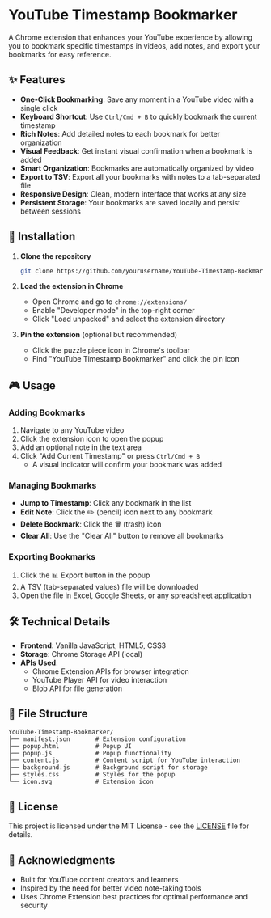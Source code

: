 # YouTube Timestamp Bookmarker

A Chrome extension that enhances your YouTube experience by allowing you to bookmark specific timestamps in videos, add notes, and export your bookmarks for easy reference.

## ✨ Features

- **One-Click Bookmarking**: Save any moment in a YouTube video with a single click
- **Keyboard Shortcut**: Use `Ctrl/Cmd + B` to quickly bookmark the current timestamp
- **Rich Notes**: Add detailed notes to each bookmark for better organization
- **Visual Feedback**: Get instant visual confirmation when a bookmark is added
- **Smart Organization**: Bookmarks are automatically organized by video
- **Export to TSV**: Export all your bookmarks with notes to a tab-separated file
- **Responsive Design**: Clean, modern interface that works at any size
- **Persistent Storage**: Your bookmarks are saved locally and persist between sessions

## 🚀 Installation

1. **Clone the repository**
   ```bash
   git clone https://github.com/yourusername/YouTube-Timestamp-Bookmarker.git
   ```

2. **Load the extension in Chrome**
   - Open Chrome and go to `chrome://extensions/`
   - Enable "Developer mode" in the top-right corner
   - Click "Load unpacked" and select the extension directory

3. **Pin the extension** (optional but recommended)
   - Click the puzzle piece icon in Chrome's toolbar
   - Find "YouTube Timestamp Bookmarker" and click the pin icon

## 🎮 Usage

### Adding Bookmarks
1. Navigate to any YouTube video
2. Click the extension icon to open the popup
3. Add an optional note in the text area
4. Click "Add Current Timestamp" or press `Ctrl/Cmd + B`
   - A visual indicator will confirm your bookmark was added

### Managing Bookmarks
- **Jump to Timestamp**: Click any bookmark in the list
- **Edit Note**: Click the ✏️ (pencil) icon next to any bookmark
- **Delete Bookmark**: Click the 🗑️ (trash) icon
- **Clear All**: Use the "Clear All" button to remove all bookmarks

### Exporting Bookmarks
1. Click the 📊 Export button in the popup
2. A TSV (tab-separated values) file will be downloaded
3. Open the file in Excel, Google Sheets, or any spreadsheet application

## 🛠 Technical Details

- **Frontend**: Vanilla JavaScript, HTML5, CSS3
- **Storage**: Chrome Storage API (local)
- **APIs Used**:
  - Chrome Extension APIs for browser integration
  - YouTube Player API for video interaction
  - Blob API for file generation

## 📝 File Structure

```
YouTube-Timestamp-Bookmarker/
├── manifest.json       # Extension configuration
├── popup.html          # Popup UI
├── popup.js            # Popup functionality
├── content.js          # Content script for YouTube interaction
├── background.js       # Background script for storage
├── styles.css          # Styles for the popup
└── icon.svg            # Extension icon
```

## 📜 License

This project is licensed under the MIT License - see the [LICENSE](LICENSE) file for details.

## 🙏 Acknowledgments

- Built for YouTube content creators and learners
- Inspired by the need for better video note-taking tools
- Uses Chrome Extension best practices for optimal performance and security